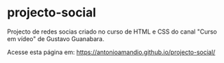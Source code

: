 # projecto-social
Projecto de redes socias criado no curso de HTML e CSS do canal "Curso em vídeo" de Gustavo Guanabara.

Acesse esta página em: <a href="https://antonioamandio.github.io/projecto-social/" target="_blank">https://antonioamandio.github.io/projecto-social/</a>
